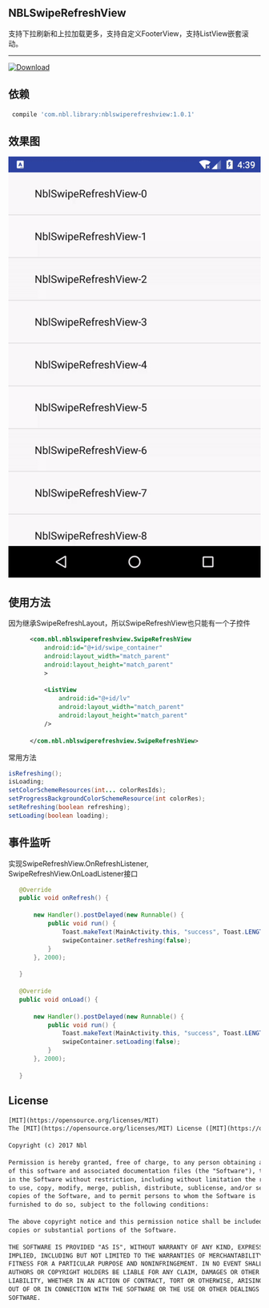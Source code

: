 ## NBLSwipeRefreshView
支持下拉刷新和上拉加载更多，支持自定义FooterView，支持ListView嵌套滚动。

-------------------
[ ![Download](https://api.bintray.com/packages/nbl/maven/nblswiperefreshview/images/download.svg) ](https://bintray.com/nbl/maven/nblswiperefreshview/_latestVersion)
## 依赖
  ``` javaScript
   compile 'com.nbl.library:nblswiperefreshview:1.0.1'
  ```
## 效果图
![gif](a.gif)
## 使用方法
因为继承SwipeRefreshLayout，所以SwipeRefreshView也只能有一个子控件
``` xml
      <com.nbl.nblswiperefreshview.SwipeRefreshView
          android:id="@+id/swipe_container"
          android:layout_width="match_parent"
          android:layout_height="match_parent"
          >

          <ListView
              android:id="@+id/lv"
              android:layout_width="match_parent"
              android:layout_height="match_parent"
          />

      </com.nbl.nblswiperefreshview.SwipeRefreshView>
 ```
常用方法
 ``` java
 isRefreshing();
 isLoading;
 setColorSchemeResources(int... colorResIds);
 setProgressBackgroundColorSchemeResource(int colorRes);
 setRefreshing(boolean refreshing);
 setLoading(boolean loading);
 ```
## 事件监听
实现SwipeRefreshView.OnRefreshListener, SwipeRefreshView.OnLoadListener接口
 ``` java
    @Override
    public void onRefresh() {

        new Handler().postDelayed(new Runnable() {
            public void run() {
                Toast.makeText(MainActivity.this, "success", Toast.LENGTH_SHORT).show();
                swipeContainer.setRefreshing(false);
            }
        }, 2000);

    }

    @Override
    public void onLoad() {

        new Handler().postDelayed(new Runnable() {
            public void run() {
                Toast.makeText(MainActivity.this, "success", Toast.LENGTH_SHORT).show();
                swipeContainer.setLoading(false);
            }
        }, 2000);

    }
 ```


## License

 ``` xml
[MIT](https://opensource.org/licenses/MIT)
 The [MIT](https://opensource.org/licenses/MIT) License ([MIT](https://opensource.org/licenses/MIT))

 Copyright (c) 2017 Nbl

 Permission is hereby granted, free of charge, to any person obtaining a copy
 of this software and associated documentation files (the "Software"), to deal
 in the Software without restriction, including without limitation the rights
 to use, copy, modify, merge, publish, distribute, sublicense, and/or sell
 copies of the Software, and to permit persons to whom the Software is
 furnished to do so, subject to the following conditions:

 The above copyright notice and this permission notice shall be included in all
 copies or substantial portions of the Software.

 THE SOFTWARE IS PROVIDED "AS IS", WITHOUT WARRANTY OF ANY KIND, EXPRESS OR
 IMPLIED, INCLUDING BUT NOT LIMITED TO THE WARRANTIES OF MERCHANTABILITY,
 FITNESS FOR A PARTICULAR PURPOSE AND NONINFRINGEMENT. IN NO EVENT SHALL THE
 AUTHORS OR COPYRIGHT HOLDERS BE LIABLE FOR ANY CLAIM, DAMAGES OR OTHER
 LIABILITY, WHETHER IN AN ACTION OF CONTRACT, TORT OR OTHERWISE, ARISING FROM,
 OUT OF OR IN CONNECTION WITH THE SOFTWARE OR THE USE OR OTHER DEALINGS IN THE
 SOFTWARE.

 ```

